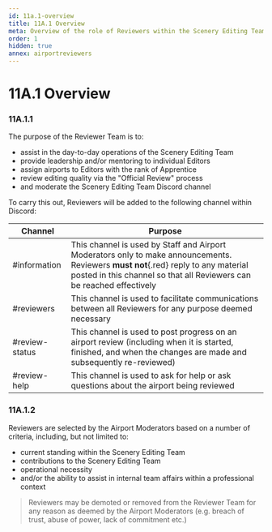 ```yaml
---
id: 11a.1-overview
title: 11A.1 Overview
meta: Overview of the role of Reviewers within the Scenery Editing Team.
order: 1
hidden: true
annex: airportreviewers
---
```


# 11A.1 Overview



### 11A.1.1

The purpose of the Reviewer Team is to:

- assist in the day-to-day operations of the Scenery Editing Team
- provide leadership and/or mentoring to individual Editors
- assign airports to Editors with the rank of Apprentice 
- review editing quality via the "Official Review" process
- and moderate the Scenery Editing Team Discord channel



To carry this out, Reviewers will be added to the following channel within Discord:

| Channel        | Purpose                                                      |
| -------------- | ------------------------------------------------------------ |
| #information   | This channel is used by Staff and Airport Moderators only to make announcements. Reviewers **must not**{.red} reply to any material posted in this channel so that all Reviewers can be reached effectively |
| #reviewers     | This channel is used to facilitate communications between all Reviewers for any purpose deemed necessary |
| #review-status | This channel is used to post progress on an airport review (including when it is started, finished, and when the changes are made and subsequently re-reviewed) |
| #review-help   | This channel is used to ask for help or ask questions about the airport being reviewed |



### 11A.1.2

Reviewers are selected by the Airport Moderators based on a number of criteria, including, but not limited to:



- current standing within the Scenery Editing Team
- contributions to the Scenery Editing Team
- operational necessity
- and/or the ability to assist in internal team affairs within a professional context



> Reviewers may be demoted or removed from the Reviewer Team for any reason as deemed by the Airport Moderators (e.g. breach of trust, abuse of power, lack of commitment etc.)
